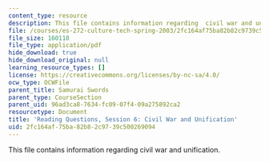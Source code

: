 ```yaml
---
content_type: resource
description: This file contains information regarding  civil war and unification.
file: /courses/es-272-culture-tech-spring-2003/2fc164af75ba82b82c9739c500269094_MITES_272S03_q06.pdf
file_size: 160118
file_type: application/pdf
hide_download: true
hide_download_original: null
learning_resource_types: []
license: https://creativecommons.org/licenses/by-nc-sa/4.0/
ocw_type: OCWFile
parent_title: Samurai Swords
parent_type: CourseSection
parent_uid: 96ad3ca8-7634-fc09-07f4-09a275892ca2
resourcetype: Document
title: 'Reading Questions, Session 6: Civil War and Unification'
uid: 2fc164af-75ba-82b8-2c97-39c500269094
---
```

This file contains information regarding  civil war and unification.